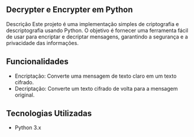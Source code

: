 ## Decrypter e Encrypter em Python
Descrição
Este projeto é uma implementação simples de criptografia e descriptografia usando Python. O objetivo é fornecer uma ferramenta fácil de usar para encriptar e decriptar mensagens, garantindo a segurança e a privacidade das informações.

## Funcionalidades
- Encriptação: Converte uma mensagem de texto claro em um texto cifrado.
- Decriptação: Converte um texto cifrado de volta para a mensagem original.
  
## Tecnologias Utilizadas
- Python 3.x
